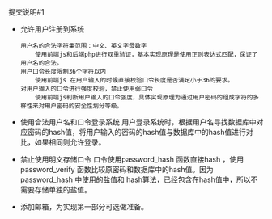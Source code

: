 提交说明#1

 -  允许用户注册到系统 
 
        用户名的合法字符集范围：中文、英文字母数字 
            使用前端js和后端php进行双重验证，基本实现原理是使用正则表达式匹配，保证了用户名的合法。
        用户口令长度限制36个字符以内
            使用前端js 在用户输入的时候直接校验口令长度是否满足小于36的要求。
        对用户输入的口令进行强度校验，禁止使用弱口令
            使用前端js判断用户输入的口令强度，具体实现原理为通过用户密码的组成字符的多样性来对用户密码的安全性划分等级。
        
 - 使用合法用户名和口令登录系统
         用户登录系统时，根据用户名寻找数据库中对应密码的hash值，将用户输入的密码的hash值与数据库中的hash值进行对比，如果相同则允许登录。
 -  禁止使用明文存储口令
         口令使用password_hash 函数直接hash ，使用password_verify 函数比较原密码和数据库中的hash值。因为password_hash 中使用的盐值和 hash算法，已经包含在hash值中，所以不需要存储单独的盐值。

 -  添加邮箱，为实现第一部分可选做准备。